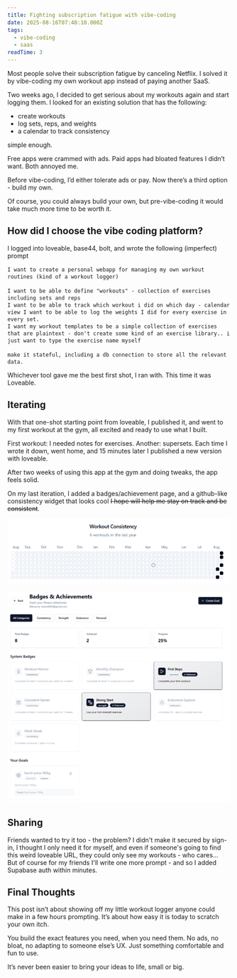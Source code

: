```yaml
---
title: Fighting subscription fatigue with vibe-coding
date: 2025-08-16T07:48:10.000Z
tags:
  - vibe-coding
  - saas
readTime: 3
---
```


Most people solve their subscription fatigue by canceling Netflix. I solved it by vibe-coding my own workout app instead of paying another SaaS.

Two weeks ago, I decided to get serious about my workouts again and start logging them.
I looked for an existing solution that has the following:
- create workouts
- log sets, reps, and weights
- a calendar to track consistency

simple enough.

Free apps were crammed with ads. Paid apps had bloated features I didn’t want. Both annoyed me.

Before vibe-coding, I’d either tolerate ads or pay. Now there’s a third option - build my own.

Of course, you could always build your own, but pre-vibe-coding it would take much more time to be worth it.

## How did I choose the vibe coding platform?

I logged into loveable, base44, bolt, and wrote the following (imperfect) prompt

```
I want to create a personal webapp for managing my own workout routines (kind of a workout logger)

I want to be able to define "workouts" - collection of exercises including sets and reps 
I want to be able to track which workout i did on which day - calendar view I want to be able to log the weights I did for every exercise in every set.
I want my workout templates to be a simple collection of exercises that are plaintext - don't create some kind of an exercise library.. i just want to type the exercise name myself

make it stateful, including a db connection to store all the relevant data.
```

Whichever tool gave me the best first shot, I ran with. This time it was Loveable.

## Iterating
With that one-shot starting point from loveable, I published it, and went to my first workout at the gym, all excited and ready to use what I built.

First workout: I needed notes for exercises. Another: supersets. Each time I wrote it down, went home, and 15 minutes later I published a new version with loveable.

After two weeks of using this app at the gym and doing tweaks, the app feels solid.

On my last iteration, I added a badges/achievement page, and a github-like consistency widget that looks cool ~~I hope will help me stay on track and be consistent~~.

![github-like consistency widget](../workout-vibe-coding/image2.png)

![badges/achievemnets](../workout-vibe-coding/image.png)

## Sharing
Friends wanted to try it too - the problem? I didn't make it secured by sign-in, I thought I only need it for myself, and even if someone's going to find this weird loveable URL, they could only see my workouts - who cares...  
But of course for my friends I'll write one more prompt - and so I added Supabase auth within minutes.

## Final Thoughts
This post isn’t about showing off my little workout logger anyone could make in a few hours prompting. It’s about how easy it is today to scratch your own itch.

You build the exact features you need, when you need them. No ads, no bloat, no adapting to someone else’s UX.
Just something comfortable and fun to use.

It’s never been easier to bring your ideas to life, small or big.
